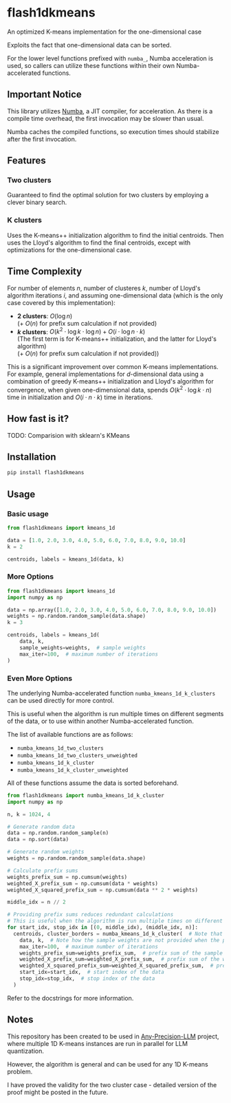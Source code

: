 # flash1dkmeans
An optimized K-means implementation for the one-dimensional case

Exploits the fact that one-dimensional data can be sorted.

For the lower level functions prefixed with `numba_`, Numba acceleration is used,
so callers can utilize these functions within their own Numba-accelerated functions.

## Important Notice

This library utilizes [Numba](https://numba.pydata.org/), a JIT compiler, for acceleration.
As there is a compile time overhead, the first invocation may be slower than usual.

Numba caches the compiled functions, so execution times should stabilize after the first invocation.

## Features

### Two clusters

Guaranteed to find the optimal solution for two clusters by employing a clever binary search.

### K clusters

Uses the K-means++ initialization algorithm to find the initial centroids.
Then uses the Lloyd's algorithm to find the final centroids, except with optimizations for the one-dimensional case.

## Time Complexity

For number of elements $n$, number of clusteres $k$, number of Lloyd's algorithm iterations $i$, and assuming one-dimensional data (which is the only case covered by this implementation):

- **2 clusters**: $O(\log{n})$  
  (+ $O(n)$ for prefix sum calculation if not provided)
- **$k$ clusters**: $O(k ^ 2 \cdot \log {k} \cdot \log {n}) + O(i \cdot \log {n} \cdot k)$  
  (The first term is for K-means++ initialization, and the latter for Lloyd's algorithm)  
  (+ $O(n)$ for prefix sum calculation if not provided))

This is a significant improvement over common K-means implementations.
For example, general implementations for $d$-dimensional data using a combination of greedy K-means++ initialization and Lloyd's algorithm for convergence,
when given one-dimensional data, spends $O(k ^ 2 \cdot \log {k} \cdot n)$ time in initialization and $O(i \cdot n \cdot k)$ time in iterations.

## How fast is it?

TODO: Comparision with sklearn's KMeans


## Installation
```bash
pip install flash1dkmeans
```

## Usage

### Basic usage
```python
from flash1dkmeans import kmeans_1d

data = [1.0, 2.0, 3.0, 4.0, 5.0, 6.0, 7.0, 8.0, 9.0, 10.0]
k = 2

centroids, labels = kmeans_1d(data, k)
```

### More Options
```python
from flash1dkmeans import kmeans_1d
import numpy as np

data = np.array([1.0, 2.0, 3.0, 4.0, 5.0, 6.0, 7.0, 8.0, 9.0, 10.0])
weights = np.random.random_sample(data.shape)
k = 3

centroids, labels = kmeans_1d(
    data, k,
    sample_weights=weights,  # sample weights
    max_iter=100,  # maximum number of iterations
)
```

### Even More Options
The underlying Numba-accelerated function `numba_kmeans_1d_k_clusters` can be used directly for more control.

This is useful when the algorithm is run multiple times on different segments of the data,
or to use within another Numba-accelerated function.

The list of available functions are as follows:
- `numba_kmeans_1d_two_clusters`
- `numba_kmeans_1d_two_clusters_unweighted`
- `numba_kmeans_1d_k_cluster`
- `numba_kmeans_1d_k_cluster_unweighted`

All of these functions assume the data is sorted beforehand.

```python
from flash1dkmeans import numba_kmeans_1d_k_cluster
import numpy as np

n, k = 1024, 4

# Generate random data
data = np.random.random_sample(n)
data = np.sort(data)

# Generate random weights
weights = np.random.random_sample(data.shape)

# Calculate prefix sums
weights_prefix_sum = np.cumsum(weights)
weighted_X_prefix_sum = np.cumsum(data * weights)
weighted_X_squared_prefix_sum = np.cumsum(data ** 2 * weights)

middle_idx = n // 2

# Providing prefix sums reduces redundant calculations
# This is useful when the algorithm is run multiple times on different segments of the data
for start_idx, stop_idx in [(0, middle_idx), (middle_idx, n)]:
  centroids, cluster_borders = numba_kmeans_1d_k_cluster(  # Note that data MUST be sorted beforehand
    data, k,  # Note how the sample weights are not provided when the prefix sums are provided
    max_iter=100,  # maximum number of iterations
    weights_prefix_sum=weights_prefix_sum,  # prefix sum of the sample weights, leave empty for unwieghted data
    weighted_X_prefix_sum=weighted_X_prefix_sum,  # prefix sum of the weighted data
    weighted_X_squared_prefix_sum=weighted_X_squared_prefix_sum,  # prefix sum of the squared weighted data
    start_idx=start_idx,  # start index of the data
    stop_idx=stop_idx,  # stop index of the data
  )
```

Refer to the docstrings for more information.

## Notes

This repository has been created to be used in [Any-Precision-LLM](https://github.com/SNU-ARC/any-precision-llm) project,
where multiple 1D K-means instances are run in parallel for LLM quantization.

However, the algorithm is general and can be used for any 1D K-means problem.

I have proved the validity for the two cluster case - detailed version of the proof might be posted in the future.

